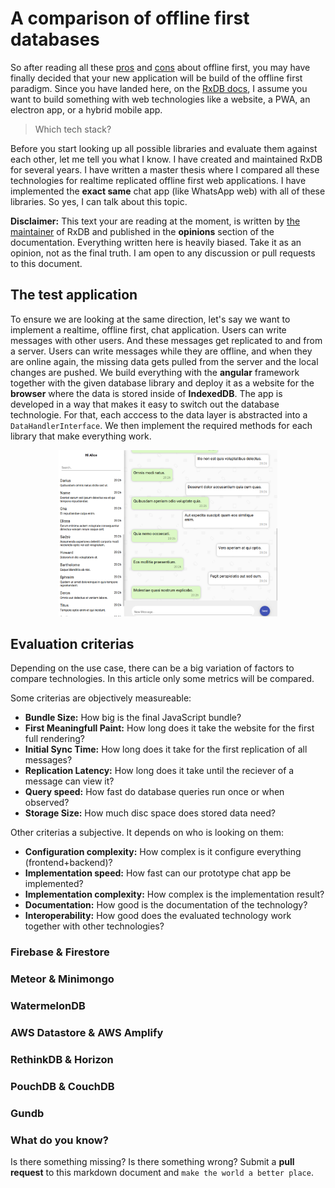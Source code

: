 <!--
TODOs:
  - Link to chat-app repo
-->

# A comparison of offline first databases

So after reading all these [pros](offline-first.md) and [cons](./downsides-of-offline-first.md) about offline first, you may have finally decided that your new application will be build of the offline first paradigm. Since you have landed here, on the [RxDB docs](https://rxdb.info/), I assume you want to build something with web technologies like a website, a PWA, an electron app, or a hybrid mobile app.

> Which tech stack?

Before you start looking up all possible libraries and evaluate them against each other, let me tell you what I know.
I have created and maintained RxDB for several years. I have written a master thesis where I compared all these technologies for realtime replicated offline first web applications. I have implemented the **exact same** chat app (like WhatsApp web) with all of these libraries. So yes, I can talk about this topic.

**Disclaimer:** This text your are reading at the moment, is written by [the maintainer](https://github.com/pubkey) of RxDB and published in the **opinions** section of the documentation. Everything written here is heavily biased. Take it as an opinion, not as the final truth. I am open to any discussion or pull requests to this document.



## The test application

To ensure we are looking at the same direction, let's say we want to implement a realtime, offline first, chat application.
Users can write messages with other users. And these messages get replicated to and from a server. Users can write messages while they are offline, and when they are online again, the missing data gets pulled from the server and the local changes are pushed. We build everything with the **angular** framework together with the given database library and deploy it as a website for the **browser** where the data is stored inside of **IndexedDB**. The app is developed in a way that makes it easy to switch out the database technologie. For that, each acccess to the data layer is abstracted into a `DataHandlerInterface`. We then implement the required methods for each library that make everything work.

<p align="center">
  <img src="../files/chat-app.png" alt="chat app like WhatsApp Web" width="350" />
</p>

## Evaluation criterias
Depending on the use case, there can be a big variation of factors to compare technologies. In this article only some metrics will be compared.

Some criterias are objectively measureable:

  - **Bundle Size:** How big is the final JavaScript bundle?
  - **First Meaningfull Paint:** How long does it take the website for the first full rendering?
  - **Initial Sync Time:** How long does it take for the first replication of all messages?
  - **Replication Latency:** How long does it take until the reciever of a message can view it?
  - **Query speed:** How fast do database queries run once or when observed?
  - **Storage Size:** How much disc space does stored data need?

Other criterias a subjective. It depends on who is looking on them:

  - **Configuration complexity:** How complex is it configure everything (frontend+backend)?
  - **Implementation speed:** How fast can our prototype chat app be implemented?
  - **Implementation complexity:** How complex is the implementation result?
  - **Documentation:** How good is the documentation of the technology?
  - **Interoperability:** How good does the evaluated technology work together with other technologies?


### Firebase & Firestore

### Meteor & Minimongo

### WatermelonDB


### AWS Datastore & AWS Amplify
### RethinkDB & Horizon

### PouchDB & CouchDB

### 

### Gundb



### What do you know?

Is there something missing? Is there something wrong?
 Submit a **pull request** to this markdown document and `make the world a better place`.
